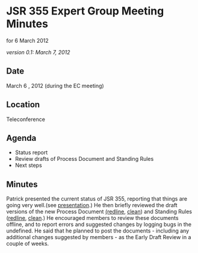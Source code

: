# JSR 355 Expert Group Meeting Minutes  
for 6 March 2012

_version 0.1: March 7, 2012_

## **Date**

March 6 , 2012 (during the EC meeting)

## Location

Teleconference

## **Agenda**

*   Status report
*   Review drafts of Process Document and Standing Rules
*   Next steps

## Minutes

Patrick presented the current status of JSR 355, reporting that things are going very well.(see [presentation](/files/Meeting%20Materials/EC-merge-March.pdf).) He then briefly reviewed the draft versions of the new Process Document [(redline](/files/Meeting%20Materials/JCP-2.9-06MAR2012-redline.pdf), [clean](/files/Meeting%20Materials/JCP-2.9-06MAR2012-clean.pdf)) and Standing Rules ([redline](/files/Meeting%20Materials/JCP-EC-Standing-Rules-06MAR2012-redline.pdf), [clean](/files/Meeting%20Materials/JCP-EC-Standing-Rules-06MAR2012-clean.pdf).) He encouraged members to review these documents offline, and to report errors and suggested changes by logging bugs in the undefined. He said that he planned to post the documents - including any additional changes suggested by members - as the Early Draft Review in a couple of weeks.